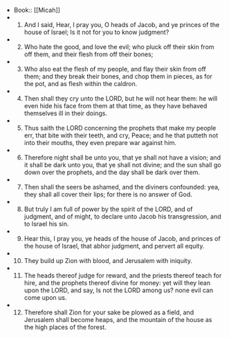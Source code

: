 - Book:: [[Micah]]
- 1. And I said, Hear, I pray you, O heads of Jacob, and ye princes of the house of Israel; Is it not for you to know judgment?
- 2. Who hate the good, and love the evil; who pluck off their skin from off them, and their flesh from off their bones;
- 3. Who also eat the flesh of my people, and flay their skin from off them; and they break their bones, and chop them in pieces, as for the pot, and as flesh within the caldron.
- 4. Then shall they cry unto the LORD, but he will not hear them: he will even hide his face from them at that time, as they have behaved themselves ill in their doings.
- 5. Thus saith the LORD concerning the prophets that make my people err, that bite with their teeth, and cry, Peace; and he that putteth not into their mouths, they even prepare war against him.
- 6. Therefore night shall be unto you, that ye shall not have a vision; and it shall be dark unto you, that ye shall not divine; and the sun shall go down over the prophets, and the day shall be dark over them.
- 7. Then shall the seers be ashamed, and the diviners confounded: yea, they shall all cover their lips; for there is no answer of God.
- 8. But truly I am full of power by the spirit of the LORD, and of judgment, and of might, to declare unto Jacob his transgression, and to Israel his sin.
- 9. Hear this, I pray you, ye heads of the house of Jacob, and princes of the house of Israel, that abhor judgment, and pervert all equity.
- 10. They build up Zion with blood, and Jerusalem with iniquity.
- 11. The heads thereof judge for reward, and the priests thereof teach for hire, and the prophets thereof divine for money: yet will they lean upon the LORD, and say, Is not the LORD among us? none evil can come upon us.
- 12. Therefore shall Zion for your sake be plowed as a field, and Jerusalem shall become heaps, and the mountain of the house as the high places of the forest.
